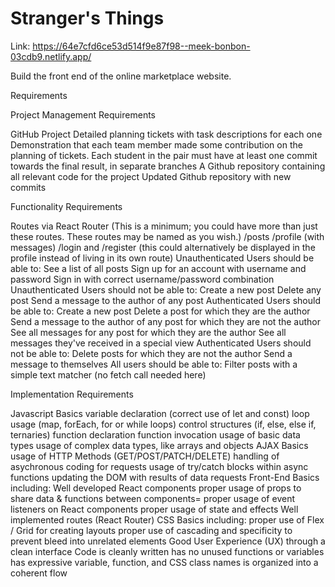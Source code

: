 # Stranger's Things

Link: https://64e7cfd6ce53d514f9e87f98--meek-bonbon-03cdb9.netlify.app/

Build the front end of the online marketplace website.

Requirements

Project Management Requirements

GitHub Project
Detailed planning tickets with task descriptions for each one
Demonstration that each team member made some contribution on the planning of tickets.
Each student in the pair must have at least one commit towards the final result, in separate branches
A Github repository containing all relevant code for the project
Updated Github repository with new commits

Functionality Requirements

Routes via React Router (This is a minimum; you could have more than just these routes. These routes may be named as you wish.)
/posts
/profile (with messages)
/login and /register (this could alternatively be displayed in the profile instead of living in its own route)
Unauthenticated Users should be able to:
See a list of all posts
Sign up for an account with username and password
Sign in with correct username/password combination
Unauthenticated Users should not be able to:
Create a new post
Delete any post
Send a message to the author of any post
Authenticated Users should be able to:
Create a new post
Delete a post for which they are the author
Send a message to the author of any post for which they are not the author
See all messages for any post for which they are the author
See all messages they've received in a special view
Authenticated Users should not be able to:
Delete posts for which they are not the author
Send a message to themselves
All users should be able to:
Filter posts with a simple text matcher (no fetch call needed here)

Implementation Requirements

Javascript Basics
variable declaration (correct use of let and const)
loop usage (map, forEach, for or while loops)
control structures (if, else, else if, ternaries)
function declaration
function invocation
usage of basic data types
usage of complex data types, like arrays and objects
AJAX Basics
usage of HTTP Methods (GET/POST/PATCH/DELETE)
handling of asychronous coding for requests
usage of try/catch blocks within async functions
updating the DOM with results of data requests
Front-End Basics including:
Well developed React components
proper usage of props to share data & functions between components=
proper usage of event listeners on React components
proper usage of state and effects
Well implemented routes (React Router)
CSS Basics including:
proper use of Flex / Grid for creating layouts
proper use of cascading and specificity to prevent bleed into unrelated elements
Good User Experience (UX) through a clean interface
Code
is cleanly written
has no unused functions or variables
has expressive variable, function, and CSS class names
is organized into a coherent flow

